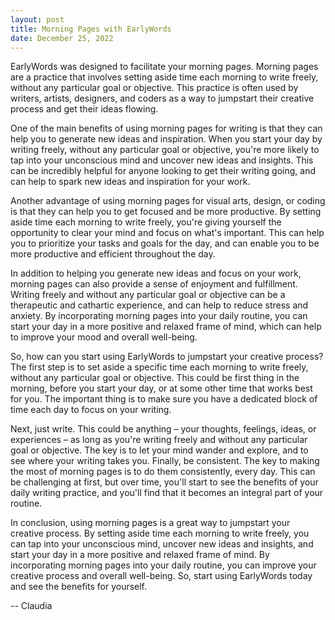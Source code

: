 ```yaml
---
layout: post
title: Morning Pages with EarlyWords
date: December 25, 2022
---
```

EarlyWords was designed to facilitate your morning pages. Morning pages are a practice that involves setting aside time each morning to write freely, without any particular goal or objective. This practice is often used by writers, artists, designers, and coders as a way to jumpstart their creative process and get their ideas flowing.

One of the main benefits of using morning pages for writing is that they can help you to generate new ideas and inspiration. When you start your day by writing freely, without any particular goal or objective, you're more likely to tap into your unconscious mind and uncover new ideas and insights. This can be incredibly helpful for anyone looking to get their writing going, and can help to spark new ideas and inspiration for your work.

Another advantage of using morning pages for visual arts, design, or coding is that they can help you to get focused and be more productive. By setting aside time each morning to write freely, you're giving yourself the opportunity to clear your mind and focus on what's important. This can help you to prioritize your tasks and goals for the day, and can enable you to be more productive and efficient throughout the day.

In addition to helping you generate new ideas and focus on your work, morning pages can also provide a sense of enjoyment and fulfillment. Writing freely and without any particular goal or objective can be a therapeutic and cathartic experience, and can help to reduce stress and anxiety. By incorporating morning pages into your daily routine, you can start your day in a more positive and relaxed frame of mind, which can help to improve your mood and overall well-being.

So, how can you start using EarlyWords to jumpstart your creative process? The first step is to set aside a specific time each morning to write freely, without any particular goal or objective. This could be first thing in the morning, before you start your day, or at some other time that works best for you. The important thing is to make sure you have a dedicated block of time each day to focus on your writing.

Next, just write. This could be anything – your thoughts, feelings, ideas, or experiences – as long as you're writing freely and without any particular goal or objective. The key is to let your mind wander and explore, and to see where your writing takes you.  Finally, be consistent. The key to making the most of morning pages is to do them consistently, every day. This can be challenging at first, but over time, you'll start to see the benefits of your daily writing practice, and you'll find that it becomes an integral part of your routine.

In conclusion, using morning pages is a great way to jumpstart your creative process. By setting aside time each morning to write freely, you can tap into your unconscious mind, uncover new ideas and insights, and start your day in a more positive and relaxed frame of mind. By incorporating morning pages into your daily routine, you can improve your creative process and overall well-being. So, start using EarlyWords today and see the benefits for yourself.

-- Claudia
